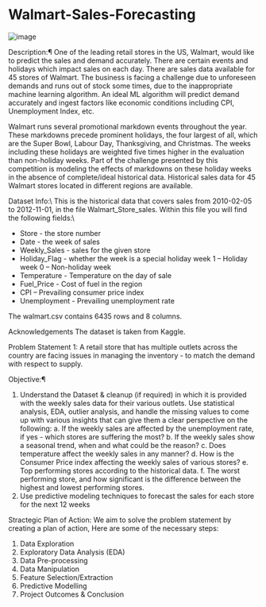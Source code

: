 # Walmart-Sales-Forecasting

![image](https://github.com/DrPoojaAbhijith/Walmart-Sales-Forecasting/assets/160575120/d16d6c9d-e5fe-4398-8822-213b478e5d2e)

Description:¶
One of the leading retail stores in the US, Walmart, would like to predict the sales and demand accurately. There are certain events and holidays which impact sales on each day. There are sales data available for 45 stores of Walmart. The business is facing a challenge due to unforeseen demands and runs out of stock some times, due to the inappropriate machine learning algorithm. An ideal ML algorithm will predict demand accurately and ingest factors like economic conditions including CPI, Unemployment Index, etc.

Walmart runs several promotional markdown events throughout the year. These markdowns precede prominent holidays, the four largest of all, which are the Super Bowl, Labour Day, Thanksgiving, and Christmas. The weeks including these holidays are weighted five times higher in the evaluation than non-holiday weeks. Part of the challenge presented by this competition is modeling the effects of markdowns on these holiday weeks in the absence of complete/ideal historical data. Historical sales data for 45 Walmart stores located in different regions are available.

Dataset Info:\ This is the historical data that covers sales from 2010-02-05 to 2012-11-01, in the file Walmart_Store_sales. Within this file you will find the following fields:\

* Store - the store number
* Date - the week of sales
* Weekly_Sales - sales for the given store
* Holiday_Flag - whether the week is a special holiday week 1 – Holiday week 0 – Non-holiday week
* Temperature - Temperature on the day of sale
* Fuel_Price - Cost of fuel in the region
* CPI – Prevailing consumer price index
* Unemployment - Prevailing unemployment rate

 The walmart.csv contains 6435 rows and 8 columns.


Acknowledgements
The dataset is taken from Kaggle.

Problem Statement 1:
A retail store that has multiple outlets across the country are facing issues in managing the inventory - to match the demand with respect to supply.



Objective:¶
1. Understand the Dataset & cleanup (if required) in which it is provided with the weekly sales data for their various outlets. Use statistical analysis, EDA, outlier analysis, and handle the missing values to come up with various
insights that can give them a clear perspective on the following:
  a. If the weekly sales are affected by the unemployment rate, if yes - which stores
     are suffering the most?
  b. If the weekly sales show a seasonal trend, when and what could be the reason?
  c. Does temperature affect the weekly sales in any manner?
  d. How is the Consumer Price index affecting the weekly sales of various stores?
  e. Top performing stores according to the historical data.
  f. The worst performing store, and how significant is the difference between the
     highest and lowest performing stores.
2. Use predictive modeling techniques to forecast the sales for each store for the next 12 weeks

Stractegic Plan of Action:
We aim to solve the problem statement by creating a plan of action, Here are some of the necessary steps:

1. Data Exploration
2. Exploratory Data Analysis (EDA)
3. Data Pre-processing
4. Data Manipulation
5. Feature Selection/Extraction
6. Predictive Modelling
7. Project Outcomes & Conclusion
